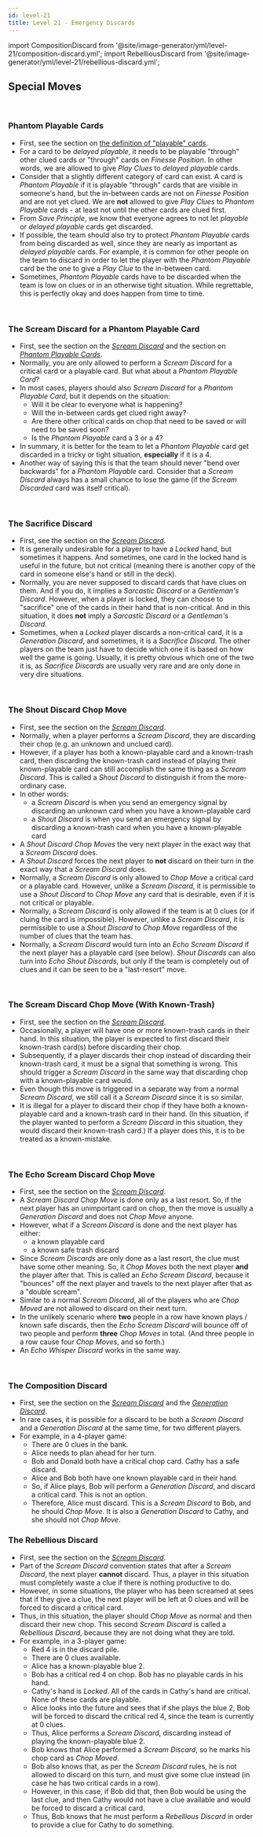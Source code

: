 ```yaml
---
id: level-21
title: Level 21 - Emergency Discards
---
```


import CompositionDiscard from '@site/image-generator/yml/level-21/composition-discard.yml';
import RebelliousDiscard from '@site/image-generator/yml/level-21/rebellious-discard.yml';

## Special Moves

<br />

### Phantom Playable Cards

- First, see the section on [the definition of "playable" cards](level-1.md#the-definition-of-playable).
- For a card to be _delayed playable_, it needs to be playable "through" other clued cards or "through" cards on _Finesse Position_. In other words, we are allowed to give _Play Clues_ to _delayed playable_ cards.
- Consider that a slightly different category of card can exist. A card is _Phantom Playable_ if it is playable "through" cards that are visible in someone's hand, but the in-between cards are not on _Finesse Position_ and are not yet clued. We are **not** allowed to give _Play Clues_ to _Phantom Playable_ cards - at least not until the other cards are clued first.
- From _Save Principle_, we know that everyone agrees to not let _playable_ or _delayed playable_ cards get discarded.
- If possible, the team should also try to protect _Phantom Playable_ cards from being discarded as well, since they are nearly as important as _delayed playable_ cards. For example, it is common for other people on the team to discard in order to let the player with the _Phantom Playable_ card be the one to give a _Play Clue_ to the in-between card.
- Sometimes, _Phantom Playable_ cards have to be discarded when the team is low on clues or in an otherwise tight situation. While regrettable, this is perfectly okay and does happen from time to time.

<br />

### The Scream Discard for a Phantom Playable Card

- First, see the section on the _[Scream Discard](level-6.md#the-scream-discard-chop-move-sdcm)_ and the section on _[Phantom Playable Cards](#phantom-playable-cards)_.
- Normally, you are only allowed to perform a _Scream Discard_ for a critical card or a playable card. But what about a _Phantom Playable Card_?
- In most cases, players should also _Scream Discard_ for a _Phantom Playable Card_, but it depends on the situation:
  - Will it be clear to everyone what is happening?
  - Will the in-between cards get clued right away?
  - Are there other critical cards on chop that need to be saved or will need to be saved soon?
  - Is the _Phantom Playable_ card a 3 or a 4?
- In summary, it is better for the team to let a _Phantom Playable_ card get discarded in a tricky or tight situation, **especially** if it is a 4.
- Another way of saying this is that the team should never "bend over backwards" for a _Phantom Playable_ card. Consider that a _Scream Discard_ always has a small chance to lose the game (if the _Scream Discarded_ card was itself critical).

<br />

### The Sacrifice Discard

- First, see the section on the _[Scream Discard](level-6.md#the-scream-discard-chop-move-sdcm)_.
- It is generally undesirable for a player to have a _Locked_ hand, but sometimes it happens. And sometimes, one card in the locked hand is useful in the future, but not critical (meaning there is another copy of the card in someone else's hand or still in the deck).
- Normally, you are never supposed to discard cards that have clues on them. And if you do, it implies a _Sarcastic Discard_ or a _Gentleman's Discard_. However, when a player is locked, they can choose to "sacrifice" one of the cards in their hand that is non-critical. And in this situation, it does **not** imply a _Sarcastic Discard_ or a _Gentleman's Discard_.
- Sometimes, when a _Locked_ player discards a non-critical card, it is a _Generation Discard_, and sometimes, it is a _Sacrifice Discard_. The other players on the team just have to decide which one it is based on how well the game is going. Usually, it is pretty obvious which one of the two it is, as _Sacrifice Discards_ are usually very rare and are only done in very dire situations.

<br />

### The Shout Discard Chop Move

- First, see the section on the _[Scream Discard](level-6.md#the-scream-discard-chop-move-sdcm)_.
- Normally, when a player performs a _Scream Discard_, they are discarding their chop (e.g. an unknown and unclued card).
- However, if a player has both a known-playable card and a known-trash card, then discarding the known-trash card instead of playing their known-playable card can still accomplish the same thing as a _Scream Discard_. This is called a _Shout Discard_ to distinguish it from the more-ordinary case.
- In other words:
  - a _Scream Discard_ is when you send an emergency signal by discarding an unknown card when you have a known-playable card
  - a _Shout Discard_ is when you send an emergency signal by discarding a known-trash card when you have a known-playable card
- A _Shout Discard_ _Chop Moves_ the very next player in the exact way that a _Scream Discard_ does.
- A _Shout Discard_ forces the next player to **not** discard on their turn in the exact way that a _Scream Discard_ does.
- Normally, a _Scream Discard_ is only allowed to _Chop Move_ a critical card or a playable card. However, unlike a _Scream Discard_, it is permissible to use a _Shout Discard_ to _Chop Move_ any card that is desirable, even if it is not critical or playable.
- Normally, a _Scream Discard_ is only allowed if the team is at 0 clues (or if cluing the card is impossible). However, unlike a _Scream Discard_, it is permissible to use a _Shout Discard_ to _Chop Move_ regardless of the number of clues that the team has.
- Normally, a _Scream Discard_ would turn into an _Echo Scream Discard_ if the next player has a playable card (see below). _Shout Discards_ can also turn into _Echo Shout Discards_, but only if the team is completely out of clues and it can be seen to be a "last-resort" move.

<br />

### The Scream Discard Chop Move (With Known-Trash)

- First, see the section on the _[Scream Discard](level-6.md#the-scream-discard-chop-move-sdcm)_.
- Occasionally, a player will have one or more known-trash cards in their hand. In this situation, the player is expected to first discard their known-trash card(s) before discarding their chop.
- Subsequently, if a player discards their chop instead of discarding their known-trash card, it must be a signal that something is wrong. This should trigger a _Scream Discard_ in the same way that discarding chop with a known-playable card would.
- Even though this move is triggered in a separate way from a normal _Scream Discard_, we still call it a _Scream Discard_ since it is so similar.
- It is illegal for a player to discard their chop if they have both a known-playable card and a known-trash card in their hand. (In this situation, if the player wanted to perform a _Scream Discard_ in this situation, they would discard their known-trash card.) If a player does this, it is to be treated as a known-mistake.

<br />

### The Echo Scream Discard Chop Move

- First, see the section on the _[Scream Discard](level-6.md#the-scream-discard-chop-move-sdcm)_.
- A _Scream Discard Chop Move_ is done only as a last resort. So, if the next player has an unimportant card on chop, then the move is usually a _Generation Discard_ and does not _Chop Move_ anyone.
- However, what if a _Scream Discard_ is done and the next player has either:
  - a known playable card
  - a known safe trash discard
- Since _Scream Discards_ are only done as a last resort, the clue must have some other meaning. So, it _Chop Moves_ both the next player **and** the player after that. This is called an _Echo Scream Discard_, because it "bounces" off the next player and travels to the next player after that as a "double scream".
- Similar to a normal _Scream Discard_, all of the players who are _Chop Moved_ are not allowed to discard on their next turn.
- In the unlikely scenario where **two** people in a row have known plays / known safe discards, then the _Echo Scream Discard_ will bounce off of two people and perform **three** _Chop Moves_ in total. (And three people in a row cause four _Chop Moves_, and so forth.)
- An _Echo Whisper Discard_ works in the same way.

<br />

### The Composition Discard

- First, see the section on the _[Scream Discard](level-6.md#the-scream-discard-chop-move-sdcm)_ and the _[Generation Discard](level-6.md#the-generation-discard)_.
- In rare cases, it is possible for a discard to be both a _Scream Discard_ and a _Generation Discard_ at the same time, for two different players.
- For example, in a 4-player game:
  - There are 0 clues in the bank.
  - Alice needs to plan ahead for her turn.
  - Bob and Donald both have a critical chop card. Cathy has a safe discard.
  - Alice and Bob both have one known playable card in their hand.
  - So, if Alice plays, Bob will perform a _Generation Discard_, and discard a critical card. This is not an option.
  - Therefore, Alice must discard. This is a _Scream Discard_ to Bob, and he should _Chop Move_. It is also a _Generation Discard_ to Cathy, and she should not _Chop Move_.

<CompositionDiscard />

### The Rebellious Discard

- First, see the section on the _[Scream Discard](level-6.md#the-scream-discard-chop-move-sdcm)_.
- Part of the _Scream Discard_ convention states that after a _Scream Discard_, the next player **cannot** discard. Thus, a player in this situation must completely waste a clue if there is nothing productive to do.
- However, in some situations, the player who has been screamed at sees that if they give a clue, the next player will be left at 0 clues and will be forced to discard a critical card.
- Thus, in this situation, the player should _Chop Move_ as normal and then discard their new chop. This second _Scream Discard_ is called a _Rebellious Discard_, because they are not doing what they are told.
- For example, in a 3-player game:
  - Red 4 is in the discard pile.
  - There are 0 clues available.
  - Alice has a known-playable blue 2.
  - Bob has a critical red 4 on chop. Bob has no playable cards in his hand.
  - Cathy's hand is _Locked_. All of the cards in Cathy's hand are critical. None of these cards are playable.
  - Alice looks into the future and sees that if she plays the blue 2, Bob will be forced to discard the critical red 4, since the team is currently at 0 clues.
  - Thus, Alice performs a _Scream Discard_, discarding instead of playing the known-playable blue 2.
  - Bob knows that Alice performed a _Scream Discard_, so he marks his chop card as _Chop Moved_.
  - Bob also knows that, as per the _Scream Discard_ rules, he is not allowed to discard on this turn, and must give some clue instead (in case he has two critical cards in a row).
  - However, in this case, if Bob did that, then Bob would be using the last clue, and then Cathy would not have a clue available and would be forced to discard a critical card.
  - Thus, Bob knows that he must perform a _Rebellious Discard_ in order to provide a clue for Cathy to do something.

<RebelliousDiscard />
